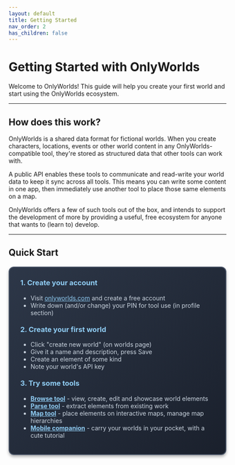 ```yaml
---
layout: default
title: Getting Started
nav_order: 2
has_children: false
---
```


# Getting Started with OnlyWorlds

Welcome to OnlyWorlds! This guide will help you create your first world and start using the OnlyWorlds ecosystem.

---

## How does this work?

OnlyWorlds is a shared data format for fictional worlds. When you create characters, locations, events or other world content in any OnlyWorlds-compatible tool, they're stored as structured data that other tools can work with.

A public API enables these tools to communicate and read-write your world data to keep it sync across all tools. This means you can write some content in one app, then immediately use another tool to place those same elements on a map.

OnlyWorlds offers a few of such tools out of the box, and intends to support the development of more by providing a useful, free ecosystem for anyone that wants to (learn to) develop.

---

## Quick Start

<div style="border: 2px solid #4a5568; border-radius: 12px; padding: 25px; background: linear-gradient(135deg, #2d3748 0%, #1a202c 100%); box-shadow: 0 4px 6px rgba(0, 0, 0, 0.3); margin: 20px 0;">

<h3 style="color: #90cdf4; margin-top: 0;">1. Create your account</h3>
<ul style="color: #cbd5e0; margin: 10px 0;">
<li>Visit <a href="https://onlyworlds.com" style="color: #90cdf4;">onlyworlds.com</a> and create a free account</li>
<li>Write down (and/or change) your PIN for tool use (in profile section)</li> 
</ul>

<p style="color: #cbd5e0;"></p>

<h3 style="color: #90cdf4; margin-top: 20px;">2. Create your first world</h3>
<ul style="color: #cbd5e0; margin: 10px 0;">
<li>Click "create new world" (on worlds page)</li>
<li>Give it a name and description, press Save</li>
<li>Create an element of some kind</li>
<li>Note your world's API key</li>
</ul>

<h3 style="color: #90cdf4; margin-top: 20px;">3. Try some tools</h3> 
<ul style="color: #cbd5e0; margin: 10px 0;">
<li><strong><a href="https://onlyworlds.github.io/browse-tool/" style="color: #90cdf4;">Browse tool</a></strong> - view, create, edit and showcase world elements</li>
<li><strong><a href="https://onlyworlds.com/parse_tool" style="color: #90cdf4;">Parse tool</a></strong> - extract elements from existing work</li>
<li><strong><a href="https://onlyworlds.com/map_tool" style="color: #90cdf4;">Map tool</a></strong> - place elements on interactive maps, manage map hierarchies</li>
<li><strong><a href="../tool-directory/mobile/" style="color: #90cdf4;">Mobile companion</a></strong> - carry your worlds in your pocket, with a cute tutorial</li>
</ul>

</div>


<!-- 
---
## Also look at

<div style="display: grid; grid-template-columns: repeat(2, 1fr); gap: 20px; margin: 20px 0;">

<div style="border: 2px solid #4a5568; border-radius: 12px; padding: 20px; background: linear-gradient(135deg, #2d3748 0%, #1a202c 100%); cursor: pointer; transition: transform 0.2s ease;" onmouseover="this.style.transform='translateY(-2px)';" onmouseout="this.style.transform='translateY(0)';" onclick="window.location.href='../specification/';">
<h3 style="margin-top: 0; color: #e2e8f0;">📚 Specification</h3>
<p style="color: #a0aec0;">Browse the technical details of OnlyWorlds elements, fields, and data structures</p>
</div>

<div style="border: 2px solid #4a5568; border-radius: 12px; padding: 20px; background: linear-gradient(135deg, #2d3748 0%, #1a202c 100%); cursor: pointer; transition: transform 0.2s ease;" onmouseover="this.style.transform='translateY(-2px)';" onmouseout="this.style.transform='translateY(0)';" onclick="window.location.href='../tool-directory/';">
<h3 style="margin-top: 0; color: #e2e8f0;">🔧 Tool Directory</h3>
<p style="color: #a0aec0;">Explore free tools for creating, parsing, mapping, and browsing your worlds</p>
</div>

<div style="border: 2px solid #4a5568; border-radius: 12px; padding: 20px; background: linear-gradient(135deg, #2d3748 0%, #1a202c 100%); cursor: pointer; transition: transform 0.2s ease;" onmouseover="this.style.transform='translateY(-2px)';" onmouseout="this.style.transform='translateY(0)';" onclick="window.location.href='../mission-history/';">
<h3 style="margin-top: 0; color: #e2e8f0;">🎯 Mission & History</h3>
<p style="color: #a0aec0;">Read about the intent and history of OnlyWorlds</p>
</div>

<div style="border: 2px solid #4a5568; border-radius: 12px; padding: 20px; background: linear-gradient(135deg, #2d3748 0%, #1a202c 100%); cursor: pointer; transition: transform 0.2s ease;" onmouseover="this.style.transform='translateY(-2px)';" onmouseout="this.style.transform='translateY(0)';" onclick="window.location.href='../guides/';">
<h3 style="margin-top: 0; color: #e2e8f0;">📖 Guides</h3>
<p style="color: #a0aec0;">Get familiar with the framework through examples and tutorials</p>
</div>

</div> -->
